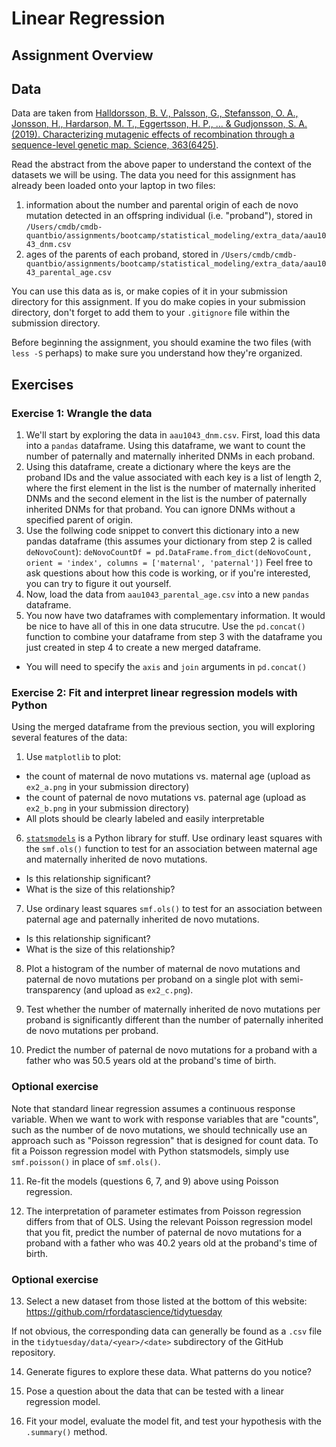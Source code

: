 # Linear Regression

## Assignment Overview

<!-- ADD THIS (use DNM acronym) --> 

## Data

Data are taken from [Halldorsson, B. V., Palsson, G., Stefansson, O. A., Jonsson, H., Hardarson, M. T., Eggertsson, H. P., ... & Gudjonsson, S. A. (2019). Characterizing mutagenic effects of recombination through a sequence-level genetic map. Science, 363(6425)](https://science.sciencemag.org/content/363/6425/eaau1043.abstract).

Read the abstract from the above paper to understand the context of the datasets we will be using. The data you need for this assignment has already been loaded onto your laptop in two files:
1. information about the number and parental origin of each de novo mutation detected in an offspring individual (i.e. "proband"), stored in `/Users/cmdb/cmdb-quantbio/assignments/bootcamp/statistical_modeling/extra_data/aau1043_dnm.csv`
2. ages of the parents of each proband, stored in `/Users/cmdb/cmdb-quantbio/assignments/bootcamp/statistical_modeling/extra_data/aau1043_parental_age.csv`

You can use this data as is, or make copies of it in your submission directory for this assignment. If you do make copies in your submission directory, don't forget to add them to your `.gitignore` file within the submission directory.

Before beginning the assignment, you should examine the two files (with `less -S` perhaps) to make sure you understand how they're organized.

## Exercises

### Exercise 1: Wrangle the data

1. We'll start by exploring the data in `aau1043_dnm.csv`. First, load this data into a `pandas` dataframe. Using this dataframe, we want to count the number of paternally and maternally inherited DNMs in each proband.
2. Using this dataframe, create a dictionary where the keys are the proband IDs and the value associated with each key is a list of length 2, where the first element in the list is the number of maternally inherited DNMs and the second element in the list is the number of paternally inherited DNMs for that proband. You can ignore DNMs without a specified parent of origin.
3. Use the follwing code snippet to convert this dictionary into a new pandas dataframe (this assumes your dictionary from step 2 is called `deNovoCount`):
`deNovoCountDf = pd.DataFrame.from_dict(deNovoCount, orient = 'index', columns = ['maternal', 'paternal'])`
Feel free to ask questions about how this code is working, or if you're interested, you can try to figure it out yourself.
4. Now, load the data from `aau1043_parental_age.csv` into a new `pandas` dataframe.
5. You now have two dataframes with complementary information. It would be nice to have all of this in one data strucutre. Use the `pd.concat()` function to combine your dataframe from step 3 with the dataframe you just created in step 4 to create a new merged dataframe.
  * You will need to specify the `axis` and `join` arguments in `pd.concat()`

### Exercise 2: Fit and interpret linear regression models with Python

Using the merged dataframe from the previous section, you will exploring several features of the data:

1. Use `matplotlib` to plot:
 * the count of maternal de novo mutations vs. maternal age (upload as `ex2_a.png` in your submission directory)
 * the count of paternal de novo mutations vs. paternal age (upload as `ex2_b.png` in your submission directory)
 * All plots should be clearly labeled and easily interpretable

6. [`statsmodels`](https://www.statsmodels.org/stable/index.html) is a Python library for stuff. Use ordinary least squares with the `smf.ols()` function to test for an association between maternal age and maternally inherited de novo mutations.
* Is this relationship significant?
* What is the size of this relationship?

7. Use ordinary least squares `smf.ols()` to test for an association between paternal age and paternally inherited de novo mutations.
* Is this relationship significant?
* What is the size of this relationship?

8. Plot a histogram of the number of maternal de novo mutations and paternal de novo mutations per proband on a single plot with semi-transparency (and upload as `ex2_c.png`).

9. Test whether the number of maternally inherited de novo mutations per proband is significantly different than the number of paternally inherited de novo mutations per proband.

10. Predict the number of paternal de novo mutations for a proband with a father who was 50.5 years old at the proband's time of birth.

### Optional exercise

Note that standard linear regression assumes a continuous response variable. When we want to work with response variables that are "counts", such as the number of de novo mutations, we should technically use an approach such as "Poisson regression" that is designed for count data. To fit a Poisson regression model with Python statsmodels, simply use `smf.poisson()` in place of `smf.ols()`.

11. Re-fit the models (questions 6, 7, and 9) above using Poisson regression.

12. The interpretation of parameter estimates from Poisson regression differs from that of OLS. Using the relevant Poisson regression model that you fit, predict the number of paternal de novo mutations for a proband with a father who was 40.2 years old at the proband's time of birth.

### Optional exercise

13. Select a new dataset from those listed at the bottom of this website: https://github.com/rfordatascience/tidytuesday

If not obvious, the corresponding data can generally be found as a `.csv` file in the `tidytuesday/data/<year>/<date>` subdirectory of the GitHub repository.
  
14. Generate figures to explore these data. What patterns do you notice?

15. Pose a question about the data that can be tested with a linear regression model.

16. Fit your model, evaluate the model fit, and test your hypothesis with the `.summary()` method.
